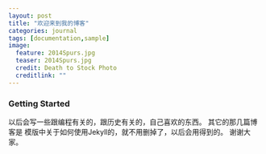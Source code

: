 ```yaml
---
layout: post
title: "欢迎来到我的博客"
categories: journal
tags: [documentation,sample]
image:
  feature: 2014Spurs.jpg
  teaser: 2014Spurs.jpg
  credit: Death to Stock Photo
  creditlink: ""
---
```


### Getting Started
以后会写一些跟编程有关的，跟历史有关的，自己喜欢的东西。
其它的那几篇博客是 模版中关于如何使用Jekyll的，就不用删掉了，以后会用得到的。
谢谢大家。


